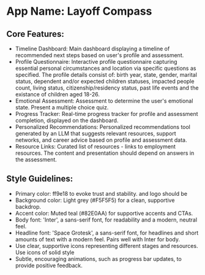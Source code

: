 # **App Name**: Layoff Compass

## Core Features:

- Timeline Dashboard: Main dashboard displaying a timeline of recommended next steps based on user's profile and assessment.
- Profile Questionnaire: Interactive profile questionnaire capturing essential personal circumstances and location via specific questions as specified. The profile details consist of: birth year, state, gender, marital status, dependent and/or expected children statuses, impacted people count, living status, citizenship/residency status, past life events and the existance of children aged 18-26.
- Emotional Assessment: Assessment to determine the user's emotional state. Present a multiple choice quiz.
- Progress Tracker: Real-time progress tracker for profile and assessment completion, displayed on the dashboard.
- Personalized Recommendations: Personalized recommendations tool generated by an LLM that suggests relevant resources, support networks, and career advice based on profile and assessment data.
- Resource Links: Curated list of resources - links to employment resources. The content and presentation should depend on answers in the assessment.

## Style Guidelines:

- Primary color: ff9e18 to evoke trust and stability. and logo should be
- Background color: Light grey (#F5F5F5) for a clean, supportive backdrop.
- Accent color: Muted teal (#82E0AA) for supportive accents and CTAs.
- Body font: 'Inter', a sans-serif font, for readability and a modern, neutral feel.
- Headline font: 'Space Grotesk', a sans-serif font, for headlines and short amounts of text with a modern feel. Pairs well with Inter for body.
- Use clear, supportive icons representing different stages and resources. Use icons of solid style
- Subtle, encouraging animations, such as progress bar updates, to provide positive feedback.